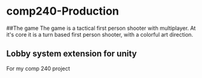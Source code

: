 # comp240-Production

##The game
The game is a tactical first person shooter with multiplayer.
At it's core it is a turn based first person shooter, with a colorful art direction. 

## Lobby system extension for unity
For my comp 240 project